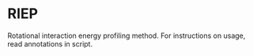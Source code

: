 # RIEP
Rotational interaction energy profiling method.
For instructions on usage, read annotations in script.
